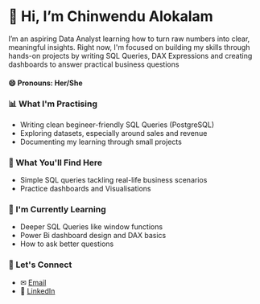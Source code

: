
# 👋 Hi, I’m Chinwendu Alokalam
I’m an aspiring Data Analyst learning how to turn raw numbers into clear, meaningful insights.
Right now, I'm focused on building my skills through hands-on projects by writing SQL Queries, DAX Expressions and creating dashboards to answer practical business questions

#### 😄 Pronouns: Her/She

### 📊 What I'm Practising
- Writing clean begineer-friendly SQL Queries (PostgreSQL)
- Exploring datasets, especially around sales and revenue
- Documenting my learning through small projects

### 📕 What You'll Find Here
- Simple SQL queries tackling real-life business scenarios
- Practice dashboards and Visualisations

### 🌱 I'm Currently Learning 
- Deeper SQL Queries like window functions
- Power Bi dashboard design and DAX basics
- How to ask better questions

### 📮 Let's Connect
- ✉ [Email](chinwendualokalam@gmail.com)
- 💼 [LinkedIn](www.linkedin.com/in/chinwendu-alokalam-11a3aa348)

